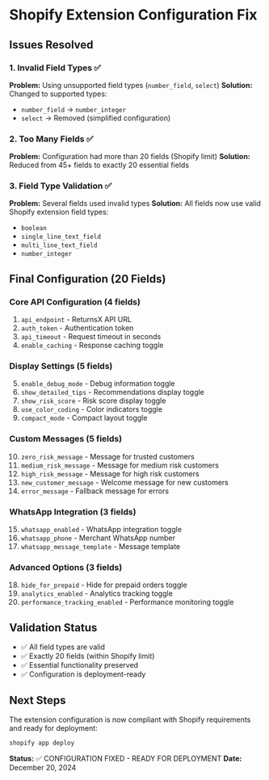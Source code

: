# Shopify Extension Configuration Fix

## Issues Resolved

### 1. Invalid Field Types ✅
**Problem:** Using unsupported field types (`number_field`, `select`)
**Solution:** Changed to supported types:
- `number_field` → `number_integer`
- `select` → Removed (simplified configuration)

### 2. Too Many Fields ✅
**Problem:** Configuration had more than 20 fields (Shopify limit)
**Solution:** Reduced from 45+ fields to exactly 20 essential fields

### 3. Field Type Validation ✅
**Problem:** Several fields used invalid types
**Solution:** All fields now use valid Shopify extension field types:
- `boolean`
- `single_line_text_field`
- `multi_line_text_field`
- `number_integer`

## Final Configuration (20 Fields)

### Core API Configuration (4 fields)
1. `api_endpoint` - ReturnsX API URL
2. `auth_token` - Authentication token
3. `api_timeout` - Request timeout in seconds
4. `enable_caching` - Response caching toggle

### Display Settings (5 fields)
5. `enable_debug_mode` - Debug information toggle
6. `show_detailed_tips` - Recommendations display toggle
7. `show_risk_score` - Risk score display toggle
8. `use_color_coding` - Color indicators toggle
9. `compact_mode` - Compact layout toggle

### Custom Messages (5 fields)
10. `zero_risk_message` - Message for trusted customers
11. `medium_risk_message` - Message for medium risk customers
12. `high_risk_message` - Message for high risk customers
13. `new_customer_message` - Welcome message for new customers
14. `error_message` - Fallback message for errors

### WhatsApp Integration (3 fields)
15. `whatsapp_enabled` - WhatsApp integration toggle
16. `whatsapp_phone` - Merchant WhatsApp number
17. `whatsapp_message_template` - Message template

### Advanced Options (3 fields)
18. `hide_for_prepaid` - Hide for prepaid orders toggle
19. `analytics_enabled` - Analytics tracking toggle
20. `performance_tracking_enabled` - Performance monitoring toggle

## Validation Status
- ✅ All field types are valid
- ✅ Exactly 20 fields (within Shopify limit)
- ✅ Essential functionality preserved
- ✅ Configuration is deployment-ready

## Next Steps
The extension configuration is now compliant with Shopify requirements and ready for deployment:

```bash
shopify app deploy
```

**Status:** ✅ CONFIGURATION FIXED - READY FOR DEPLOYMENT
**Date:** December 20, 2024